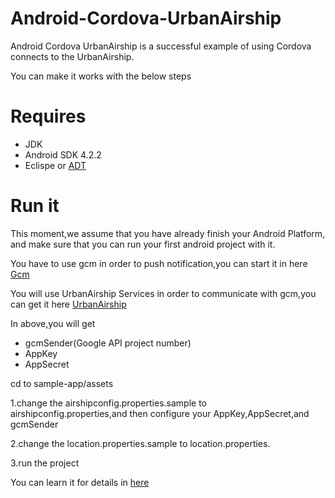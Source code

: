 Android-Cordova-UrbanAirship
============================

Android Cordova UrbanAirship is a successful example of using Cordova connects to the UrbanAirship.

You can make it works with the below steps


Requires
============================
* JDK
* Android SDK 4.2.2
* Eclispe or  [ADT](http://developer.android.com/sdk/index.html)  


Run it 
============================

This moment,we assume that you have already finish your Android Platform,
and make sure that you can run your first android project with it.

You have to use gcm in order to push notification,you can start it in here 
[Gcm](http://docs.urbanairship.com/build/android.html#get-your-api-key-from-google) 

You will use UrbanAirship Services in order to communicate with gcm,you can get it here
[UrbanAirship](http://docs.urbanairship.com/dashboard/getting_started.html#registration-and-login) 

In above,you will get 

* gcmSender(Google API project number) 
* AppKey
* AppSecret 

cd to sample-app/assets

1.change the airshipconfig.properties.sample to airshipconfig.properties,and then configure your AppKey,AppSecret,and gcmSender

2.change the location.properties.sample to location.properties.

3.run the project 


You can learn it for details in [here](https://github.com/urbanairship/phonegap-ua-push) 

    